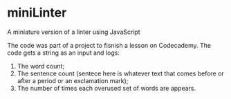 # miniLinter
A miniature version of a linter using JavaScript

The code was part of a project to fisnish a lesson on Codecademy. 
The code gets a string as an input and logs:
1. The word count; 
2. The sentence count (sentece here is whatever text that comes before or after a period or an exclamation mark);
3. The number of times each overused set of words are appears.
